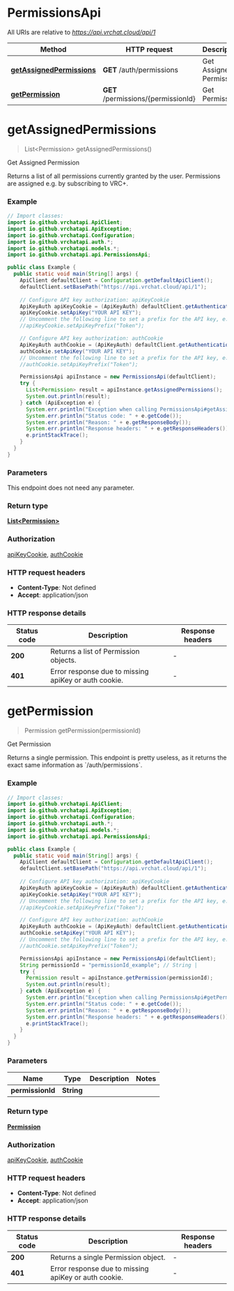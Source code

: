 # PermissionsApi

All URIs are relative to *https://api.vrchat.cloud/api/1*

Method | HTTP request | Description
------------- | ------------- | -------------
[**getAssignedPermissions**](PermissionsApi.md#getAssignedPermissions) | **GET** /auth/permissions | Get Assigned Permission
[**getPermission**](PermissionsApi.md#getPermission) | **GET** /permissions/{permissionId} | Get Permission


<a name="getAssignedPermissions"></a>
# **getAssignedPermissions**
> List&lt;Permission&gt; getAssignedPermissions()

Get Assigned Permission

Returns a list of all permissions currently granted by the user. Permissions are assigned e.g. by subscribing to VRC+.

### Example
```java
// Import classes:
import io.github.vrchatapi.ApiClient;
import io.github.vrchatapi.ApiException;
import io.github.vrchatapi.Configuration;
import io.github.vrchatapi.auth.*;
import io.github.vrchatapi.models.*;
import io.github.vrchatapi.api.PermissionsApi;

public class Example {
  public static void main(String[] args) {
    ApiClient defaultClient = Configuration.getDefaultApiClient();
    defaultClient.setBasePath("https://api.vrchat.cloud/api/1");
    
    // Configure API key authorization: apiKeyCookie
    ApiKeyAuth apiKeyCookie = (ApiKeyAuth) defaultClient.getAuthentication("apiKeyCookie");
    apiKeyCookie.setApiKey("YOUR API KEY");
    // Uncomment the following line to set a prefix for the API key, e.g. "Token" (defaults to null)
    //apiKeyCookie.setApiKeyPrefix("Token");

    // Configure API key authorization: authCookie
    ApiKeyAuth authCookie = (ApiKeyAuth) defaultClient.getAuthentication("authCookie");
    authCookie.setApiKey("YOUR API KEY");
    // Uncomment the following line to set a prefix for the API key, e.g. "Token" (defaults to null)
    //authCookie.setApiKeyPrefix("Token");

    PermissionsApi apiInstance = new PermissionsApi(defaultClient);
    try {
      List<Permission> result = apiInstance.getAssignedPermissions();
      System.out.println(result);
    } catch (ApiException e) {
      System.err.println("Exception when calling PermissionsApi#getAssignedPermissions");
      System.err.println("Status code: " + e.getCode());
      System.err.println("Reason: " + e.getResponseBody());
      System.err.println("Response headers: " + e.getResponseHeaders());
      e.printStackTrace();
    }
  }
}
```

### Parameters
This endpoint does not need any parameter.

### Return type

[**List&lt;Permission&gt;**](Permission.md)

### Authorization

[apiKeyCookie](../README.md#apiKeyCookie), [authCookie](../README.md#authCookie)

### HTTP request headers

 - **Content-Type**: Not defined
 - **Accept**: application/json

### HTTP response details
| Status code | Description | Response headers |
|-------------|-------------|------------------|
**200** | Returns a list of Permission objects. |  -  |
**401** | Error response due to missing apiKey or auth cookie. |  -  |

<a name="getPermission"></a>
# **getPermission**
> Permission getPermission(permissionId)

Get Permission

Returns a single permission. This endpoint is pretty useless, as it returns the exact same information as &#x60;/auth/permissions&#x60;.

### Example
```java
// Import classes:
import io.github.vrchatapi.ApiClient;
import io.github.vrchatapi.ApiException;
import io.github.vrchatapi.Configuration;
import io.github.vrchatapi.auth.*;
import io.github.vrchatapi.models.*;
import io.github.vrchatapi.api.PermissionsApi;

public class Example {
  public static void main(String[] args) {
    ApiClient defaultClient = Configuration.getDefaultApiClient();
    defaultClient.setBasePath("https://api.vrchat.cloud/api/1");
    
    // Configure API key authorization: apiKeyCookie
    ApiKeyAuth apiKeyCookie = (ApiKeyAuth) defaultClient.getAuthentication("apiKeyCookie");
    apiKeyCookie.setApiKey("YOUR API KEY");
    // Uncomment the following line to set a prefix for the API key, e.g. "Token" (defaults to null)
    //apiKeyCookie.setApiKeyPrefix("Token");

    // Configure API key authorization: authCookie
    ApiKeyAuth authCookie = (ApiKeyAuth) defaultClient.getAuthentication("authCookie");
    authCookie.setApiKey("YOUR API KEY");
    // Uncomment the following line to set a prefix for the API key, e.g. "Token" (defaults to null)
    //authCookie.setApiKeyPrefix("Token");

    PermissionsApi apiInstance = new PermissionsApi(defaultClient);
    String permissionId = "permissionId_example"; // String | 
    try {
      Permission result = apiInstance.getPermission(permissionId);
      System.out.println(result);
    } catch (ApiException e) {
      System.err.println("Exception when calling PermissionsApi#getPermission");
      System.err.println("Status code: " + e.getCode());
      System.err.println("Reason: " + e.getResponseBody());
      System.err.println("Response headers: " + e.getResponseHeaders());
      e.printStackTrace();
    }
  }
}
```

### Parameters

Name | Type | Description  | Notes
------------- | ------------- | ------------- | -------------
 **permissionId** | **String**|  |

### Return type

[**Permission**](Permission.md)

### Authorization

[apiKeyCookie](../README.md#apiKeyCookie), [authCookie](../README.md#authCookie)

### HTTP request headers

 - **Content-Type**: Not defined
 - **Accept**: application/json

### HTTP response details
| Status code | Description | Response headers |
|-------------|-------------|------------------|
**200** | Returns a single Permission object. |  -  |
**401** | Error response due to missing apiKey or auth cookie. |  -  |

